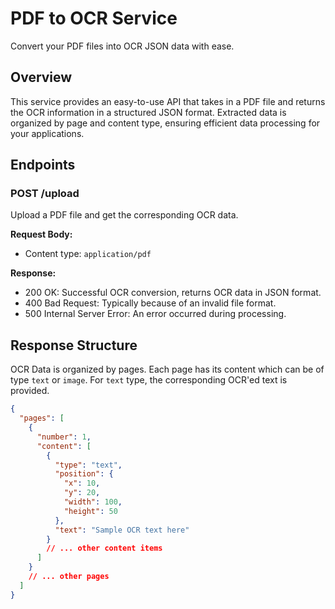 # PDF to OCR Service

Convert your PDF files into OCR JSON data with ease.

## Overview

This service provides an easy-to-use API that takes in a PDF file and returns the OCR information in a structured JSON format. Extracted data is organized by page and content type, ensuring efficient data processing for your applications.

## Endpoints

### POST /upload

Upload a PDF file and get the corresponding OCR data.

**Request Body:**

- Content type: `application/pdf`

**Response:**

- 200 OK: Successful OCR conversion, returns OCR data in JSON format.
- 400 Bad Request: Typically because of an invalid file format.
- 500 Internal Server Error: An error occurred during processing.

## Response Structure

OCR Data is organized by pages. Each page has its content which can be of type `text` or `image`. For `text` type, the corresponding OCR'ed text is provided.

```json
{
  "pages": [
    {
      "number": 1,
      "content": [
        {
          "type": "text",
          "position": {
            "x": 10,
            "y": 20,
            "width": 100,
            "height": 50
          },
          "text": "Sample OCR text here"
        }
        // ... other content items
      ]
    }
    // ... other pages
  ]
}
